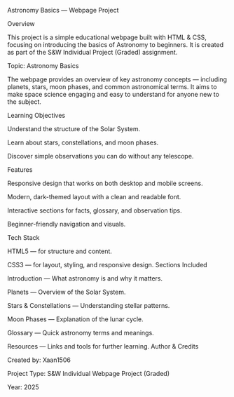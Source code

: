 Astronomy Basics — Webpage Project

Overview

This project is a simple educational webpage built with HTML & CSS, focusing on introducing the basics of Astronomy to beginners. It is created as part of the S&W Individual Project (Graded) assignment.

Topic: Astronomy Basics

The webpage provides an overview of key astronomy concepts — including planets, stars, moon phases, and common astronomical terms. It aims to make space science engaging and easy to understand for anyone new to the subject.

Learning Objectives

Understand the structure of the Solar System.

Learn about stars, constellations, and moon phases.

Discover simple observations you can do without any telescope.

Features

Responsive design that works on both desktop and mobile screens.

Modern, dark-themed layout with a clean and readable font.

Interactive sections for facts, glossary, and observation tips.

Beginner-friendly navigation and visuals.

Tech Stack

HTML5 — for structure and content.

CSS3 — for layout, styling, and responsive design.
Sections Included

Introduction — What astronomy is and why it matters.

Planets — Overview of the Solar System.

Stars & Constellations — Understanding stellar patterns.

Moon Phases — Explanation of the lunar cycle.

Glossary — Quick astronomy terms and meanings.

Resources — Links and tools for further learning. 
Author & Credits

Created by: Xaan1506

Project Type: S&W Individual Webpage Project (Graded)

Year: 2025
